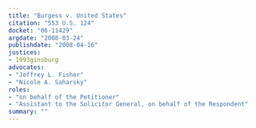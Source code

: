 ```yaml
---
title: "Burgess v. United States"
citation: "553 U.S. 124"
docket: "06-11429"
argdate: "2008-03-24"
publishdate: "2008-04-16"
justices:
- 1993ginsburg
advocates:
- "Jeffrey L. Fisher"
- "Nicole A. Saharsky"
roles:
- "on behalf of the Petitioner"
- "Assistant to the Solicitor General, on behalf of the Respondent"
summary: ""
---
```


